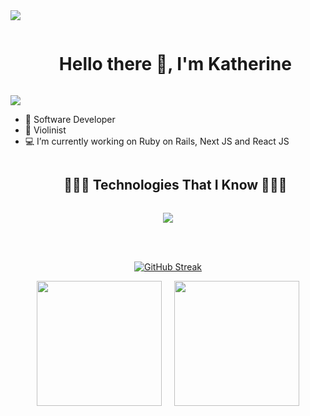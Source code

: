 <img src="https://user-images.githubusercontent.com/73097560/115834477-dbab4500-a447-11eb-908a-139a6edaec5c.gif">
<div id="user-content-toc">
  <ul align="center">
    <summary><h1 style="display: inline-block">Hello there 👋, I'm Katherine</h1></summary>
  </ul>
</div>

<img src="https://user-images.githubusercontent.com/73097560/115834477-dbab4500-a447-11eb-908a-139a6edaec5c.gif">

- 🔭 Software Developer
- 🎻 Violinist
- 💻 I’m currently working on Ruby on Rails, Next JS and React JS

<!--h1 without bottom border-->
<div id="user-content-toc">
  <ul align="center">
    <summary><h2 style="display: inline-block">👨🏻‍💻 Technologies That I Know 👨🏻‍💻</h2></summary>
  </ul>
</div>

<!--tech stack icons-->

<p align="center">
  <a href="https://skillicons.dev">
    <img
        src="https://skillicons.dev/icons?i=git,docker,c,cpp,androidstudio,arduino,astro,bash,bootstrap,css,dotnet,express,git,html,java,js,jquery,materialui,matlab,mysql,nextjs,nodejs,postgres,ruby,rails,react,sqlite,tailwind,ts,vite"/>
  </a>
</p>

<br><br>

<!-- Stats & Trophy Section -->

<p align="center">
  <a href="https://git.io/streak-stats">
    <img
        src="https://streak-stats.demolab.com?user=Kate505&theme=navy-gear&hide_border=true&border_radius=20&mode=weekly&card_width=700&card_height=200"
        alt="GitHub Streak"/>
  </a>
</p>

<div align="center" style="display: flex; justify-content: center; flex-wrap: wrap; gap: 20px;">
  <a href="https://github.com/Kate505/github-readme-stats">
    <img height=200 align="center"
         src="https://github-readme-stats.vercel.app/api?username=Kate505&theme=algolia&hide_border=true&show_icons=true&border_radius=15"/>
  </a>
  <a href="https://github.com/Kate505/convoychat">
    <img height=200 align="center"
         src="https://github-readme-stats.vercel.app/api/top-langs?username=Kate505&layout=compact&langs_count=10&theme=algolia&card_width=350&hide_border=true&border_radius=15"/>
  </a>
</div>

